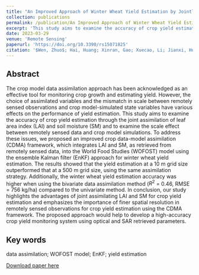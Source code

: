 ```yaml
---
title: "An Improved Approach of Winter Wheat Yield Estimation by Jointly Assimilating Remotely Sensed Leaf Area Index and Soil Moisture into the WOFOST Model"
collection: publications
permalink: /publication/An Improved Approach of Winter Wheat Yield Estimation by Jointly Assimilating Remotely Sensed Leaf Area Index and Soil Moisture into the WOFOST Model
excerpt: 'This study aims to examine the accuracy of crop yield estimation through the joint assimilation of leaf area index (LAI) and soil moisture (SM) and to examine the scale effect between remotely sensed data and crop model simulations.'
date: 2023-03-29
venue: 'Remote Sensing'
paperurl: 'https://doi.org/10.3390/rs15071825'
citation: '$Wen, Zhuo$; Hai, Huang; Xinran, Gao; Xuecao, Li; Jianxi, Huang. An Improved Approach of Winter Wheat Yield Estimation by Jointly Assimilating Remotely Sensed Leaf Area Index and Soil Moisture into the WOFOST Model. Remote Sensing, 2023; 15(7):1825.'
---
```


## Abstract
The crop model data assimilation approach has been acknowledged as an effective tool for monitoring crop growth and estimating yield. However, the choice of assimilated variables and the mismatch in scale between remotely sensed observations and crop model-simulated state variables have various effects on the performance of yield estimation. This study aims to examine the accuracy of crop yield estimation through the joint assimilation of leaf area index (LAI) and soil moisture (SM) and to examine the scale effect between remotely sensed data and crop model simulations. To address these issues, we proposed an improved crop data-model assimilation (CDMA) framework, which integrates LAI and SM, as retrieved from remotely sensed data, into the World Food Studies (WOFOST) model using the ensemble Kalman filter (EnKF) approach for winter wheat yield estimation. The results showed that the yield estimation at a 10 m grid size outperformed that at a 500 m grid size, using the same assimilation strategy. Additionally, the winter wheat yield estimation accuracy was higher when using the bivariate data assimilation method ($R^2$ = 0.46, RMSE = 756 kg/ha) compared to the univariate method. In conclusion, our study highlights the advantages of joint assimilating LAI and SM for crop yield estimation and emphasizes the importance of finer spatial resolution in remotely sensed observations for crop yield estimation using the CDMA framework. The proposed approach would help to develop a high-accuracy crop yield monitoring system using optical and SAR retrieved parameters.

## Key words
data assimilation; WOFOST model; EnKF; yield estimation

[Download paper here](http://academicpages.github.io/files/paper3.pdf)

